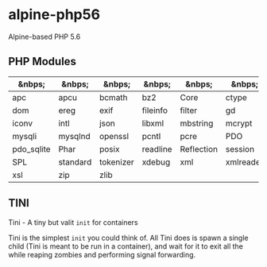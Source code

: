 # alpine-php56
Alpine-based PHP 5.6

## PHP Modules

&nbps;     | &nbps;   | &nbps;    | &nbps;   | &nbps;     | &nbps;    | &nbps;    | &nbps;
---        | ---      | ---       | ---      |---         |---        |---        |---
apc        | apcu     | bcmath    | bz2      | Core       | ctype     | curl      | date
dom        | ereg     | exif      | fileinfo | filter     | gd        | gettext   | hash
iconv      | intl     | json      | libxml   | mbstring   | mcrypt    | memcache  | mysql
mysqli     | mysqlnd  | openssl   | pcntl    | pcre       | PDO       | pdo_mysql | pdo_pgsql
pdo_sqlite | Phar     | posix     | readline | Reflection | session   | SimpleXML | soap
SPL        | standard | tokenizer | xdebug   | xml        | xmlreader | xmlrpc    | xmlwriter
xsl        | zip      | zlib      |          |            |           |           |


## TINI

Tini - A tiny but valit `init` for containers

Tini is the simplest `init` you could think of. All Tini does is spawn a single child (Tini is meant to be run in a container), and wait for it to exit all the while reaping zombies and performing signal forwarding.
